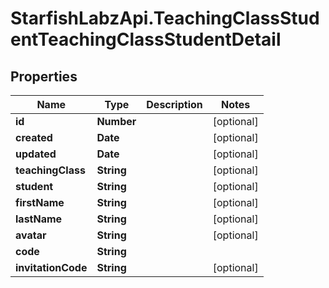 # StarfishLabzApi.TeachingClassStudentTeachingClassStudentDetail

## Properties
Name | Type | Description | Notes
------------ | ------------- | ------------- | -------------
**id** | **Number** |  | [optional] 
**created** | **Date** |  | [optional] 
**updated** | **Date** |  | [optional] 
**teachingClass** | **String** |  | [optional] 
**student** | **String** |  | [optional] 
**firstName** | **String** |  | [optional] 
**lastName** | **String** |  | [optional] 
**avatar** | **String** |  | [optional] 
**code** | **String** |  | 
**invitationCode** | **String** |  | [optional] 
